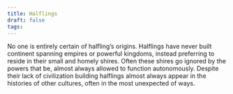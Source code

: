 ```yaml
---
title: Halflings
draft: false
tags:
---
```

No one is entirely certain of halfling’s origins. Halflings have never built continent spanning empires or powerful kingdoms, instead preferring to reside in their small and homely shires. Often these shires go ignored by the powers that be, almost always allowed to function autonomously. Despite their lack of civilization building halflings almost always appear in the histories of other cultures, often in the most unexpected of ways.